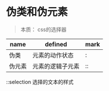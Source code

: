# 伪类和伪元素

> 本质： css的选择器

|name| defined| mark| 
|-|-|-|
|伪类|元素的动作状态|:|
|伪元素|元素的逻辑子元素|::|




::selection 选择的文本的样式